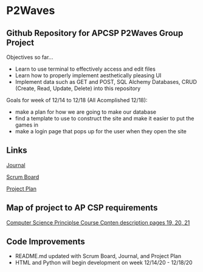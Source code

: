 # P2Waves
## Github Repository for APCSP P2Waves Group Project

Objectives so far...
- Learn to use terminal to effectively access and edit files
- Learn how to properly implement aesthetically pleasing UI
- Implement data such as GET and POST, SQL Alchemy Databases, CRUD (Create, Read, Update, Delete) into this repository

Goals for week of 12/14 to 12/18 (All Acomplished 12/18):
- make a plan for how we are going to make our database
- find a template to use to construct the site and make it easier to put the games in
- make a login page that pops up for the user when they open the site

## Links
[Journal](https://docs.google.com/document/d/1SVI2qjMwwGs7KVzgL3I4nsCijlh7uOEzS4zT9CkGF48/edit?usp=sharing)

[Scrum Board](https://github.com/users/Cody-Peng/projects/1)

[Project Plan](https://docs.google.com/document/d/1bAMUZDqt29ACzf7KTDVZbvbRk3MSPUgQhg0wlJF35P4/edit?pli=1#)

## Map of project to AP CSP requirements
[Computer Science Principlse Course Cpnten description pages 19, 20, 21](https://apcentral.collegeboard.org/pdf/ap-computer-science-principles-course-and-exam-description.pdf?course=ap-computer-science-principles)

## Code Improvements

- README.md updated with Scrum Board, Journal, and Project Plan
- HTML and Python will begin development on week 12/14/20 - 12/18/20
